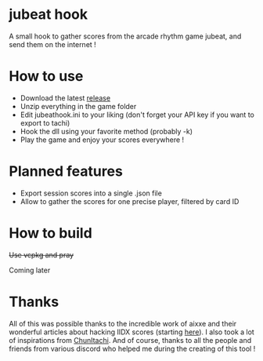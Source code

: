 # jubeat hook
A small hook to gather scores from the arcade rhythm game jubeat, and send them on the internet !

# How to use

* Download the latest [release](https://github.com/Meta-link/jubeat-hook/releases)
* Unzip everything in the game folder
* Edit jubeathook.ini to your liking (don't forget your API key if you want to export to tachi)
* Hook the dll using your favorite method (probably -k)
* Play the game and enjoy your scores everywhere !

# Planned features

* Export session scores into a single .json file
* Allow to gather the scores for one precise player, filtered by card ID

# How to build

~~Use vcpkg and pray~~

Coming later

# Thanks

All of this was possible thanks to the incredible work of aixxe and their wonderful articles about hacking IIDX scores (starting [here](https://aixxe.net/2019/06/iidx-score-data)). I also took a lot of inspirations from  [ChunItachi](https://github.com/tomatosoupcan/ChunItachi). And of course, thanks to all the people and friends from various discord who helped me during the creating of this tool !
